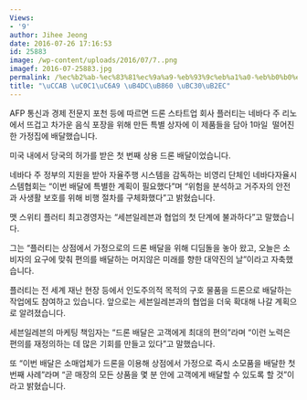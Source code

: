 ```yaml
---
Views:
- '9'
author: Jihee Jeong
date: 2016-07-26 17:16:53
id: 25883
image: /wp-content/uploads/2016/07/7..png
imagef: 2016-07-25883.jpg
permalink: /%ec%b2%ab-%ec%83%81%ec%9a%a9-%eb%93%9c%eb%a1%a0-%eb%b0%b0%eb%8b%ac/
title: "\uCCAB \uC0C1\uC6A9 \uB4DC\uB860 \uBC30\uB2EC"
---
```


AFP 통신과 경제 전문지 포천 등에 따르면 드론 스타트업 회사 플러티는 네바다 주 리노에서 뜨겁고 차가운 음식 포장을 위해 만든 특별 상자에 이 제품들을 담아 1마일  떨어진 한 가정집에 배달했습니다.

미국 내에서 당국의 허가를 받은 첫 번째 상용 드론 배달이었습니다.

네바다 주 정부의 지원을 받아 자율주행 시스템을 감독하는 비영리 단체인 네바다자율시스템협회는 &#8220;이번 배달에 특별한 계획이 필요했다&#8221;며 &#8220;위험을 분석하고 거주자의 안전과 사생활 보호를 위해 비행 절차를 구체화했다&#8221;고 밝혔습니다.

맷 스위티 플러티 최고경영자는 &#8220;세븐일레븐과 협업의 첫 단계에 불과하다&#8221;고 말했습니다.

그는 &#8220;플러티는 상점에서 가정으로의 드론 배달을 위해 디딤돌을 놓아 왔고, 오늘은 소비자의 요구에 맞춰 편의를 배달하는 머지않은 미래를 향한 대약진의 날&#8221;이라고 자축했습니다.

플러티는 전 세계 재난 현장 등에서 인도주의적 목적의 구호 물품을 드론으로 배달하는 작업에도 참여하고 있습니다. 앞으로는 세븐일레븐과의 협업을 더욱 확대해 나갈 계획으로 알려졌습니다.

세븐일레븐의 마케팅 책임자는 &#8220;드론 배달은 고객에게 최대의 편의&#8221;라며 &#8220;이런 노력은 편의를 재정의하는 데 많은 기회를 만들고 있다&#8221;고 말했습니다.

또 &#8220;이번 배달은 소매업체가 드론을 이용해 상점에서 가정으로 즉시 소모품을 배달한 첫 번째 사례&#8221;라며 &#8220;곧 매장의 모든 상품을 몇 분 안에 고객에게 배달할 수 있도록 할 것&#8221;이라고 밝혔습니다.